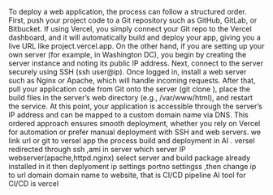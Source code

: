 To deploy a web application, the process can follow a structured order. First, push your project code to a Git repository such as GitHub, GitLab, or Bitbucket. If using Vercel, you simply connect your Git repo to the Vercel dashboard, and it will automatically build and deploy your app, giving you a live URL like project.vercel.app. On the other hand, if you are setting up your own server (for example, in Washington DC), you begin by creating the server instance and noting its public IP address. Next, connect to the server securely using SSH (ssh user@ip). Once logged in, install a web server such as Nginx or Apache, which will handle incoming requests. After that, pull your application code from Git onto the server (git clone <repo-url>), place the build files in the server’s web directory (e.g., /var/www/html), and restart the service. At this point, your application is accessible through the server’s IP address and can be mapped to a custom domain name via DNS. This ordered approach ensures smooth deployment, whether you rely on Vercel for automation or prefer manual deployment with SSH and web servers.
we link url or git to versel app the process build and deployment in AI   . versel redirected through ssh ,ami in server which server IP webserver(apache,httpd.nginx) select server   and build package  already installed in it  then deplyoment   ip settings   portno settingss ,then change ip to url domain   domain name to website, that is CI/CD  pipeline
AI tool for CI/CD  is vercel